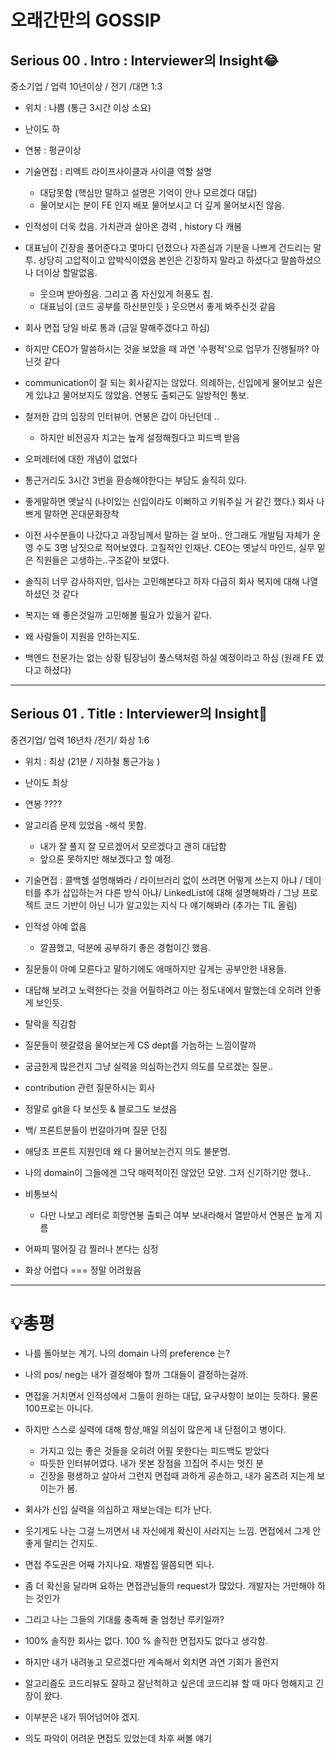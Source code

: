 # 오래간만의 GOSSIP

## Serious 00 . Intro : Interviewer의 Insight😂
중소기업 / 업력 10년이상 / 전기 /대면 1:3
- 위치 : 나쁨 (통근 3시간 이상 소요)
- 난이도 하 
- 연봉 : 평균이상
- 기술면접 : 리액트 라이프사이클과 사이클 역할 설명 
    - 대답못함 (핵심만 말하고 설명은 기억이 안나 모르겠다 대답)
    - 물어보시는 분이 FE 인지 배포 물어보시고 더 깊게 물어보시진 않음.
- 인적성이 더욱 컸음. 가치관과 살아온 경력 , history 다 캐봄
- 대표님이 긴장을 풀어준다고 몇마디 던졌으나 자존심과 기분을 나쁘게 건드리는 말투. 상당히 고압적이고 압박식이였음 본인은 긴장하지 말라고 하셨다고 말씀하셨으나 더이상 할말없음.
    - 웃으며 받아줬음. 그리고 좀 자신있게 허풍도 침.
    - 대표님이 (코드 공부를 하신분인듯 ) 웃으면서 좋게 봐주신것 같음

- 회사 면접 당일 바로 통과 (금일 말해주겠다고 하심)
- 하지만 CEO가 말씀하시는 것을 보았을 때 과연 '수평적'으로 업무가 진행될까?  아닌것 같다
- communication이 잘 되는 회사같지는 않았다. 의례하는, 신입에게 물어보고 싶은게 있냐고 물어보지도 않았음. 연봉도 출퇴근도 일방적인 통보.
- 철저한 갑의 입장의 인터뷰어.  연봉은 갑이 아닌던데 ..
    - 하지만 비전공자 치고는 높게 설정해줬다고 피드백 받음 
- 오퍼레터에 대한 개념이 없었다
- 통근거리도 3시간 3번을 환승해야한다는 부담도 솔직히 있다.
- 좋게말하면 옛날식 (나이있는 신입이라도 이뻐하고 키워주실 거 같긴 했다.) 회사 나쁘게 말하면 꼰대문화장착 
- 이전 사수분들이 나갔다고 과장님께서 말하는 걸 보아.. 안그래도 개발팀 자체가 운영 수도 3명 남짓으로 적어보였다. 고질적인 인재난. CEO는 옛날식 마인드, 실무 밑은 직원들은 고생하는..구조같아 보였다.

- 솔직히 너무 감사하지만, 입사는 고민해본다고 하자 다급히 회사 복지에 대해 나열하셨던 것 같다 

- 복지는 왜 좋은것일까 고민해볼 필요가 있을거 같다. 
- 왜  사람들이 지원을 안하는지도.

- 백엔드 전문가는 없는 상황 팀장님이 풀스택처럼 하실 예정이라고 하심 (원래 FE 였다고 하셨다)

---

## Serious 01 . Title : Interviewer의 Insight🤢
중견기업/ 업력 16년차 /전기/ 화상 1:6

- 위치 : 최상 (21분 / 지하철 통근가능 )
- 난이도 최상
- 연봉 ????
- 알고리즘 문제 있었음 -해석 못함.
    - 내가 잘 풀지 잘 모르겠어서 모르겠다고 괜히 대답함  
    - 앞으론 못하지만 해보겠다고 할 예정.
- 기술면접 : 콜백헬 설명해봐라 / 라이브러리 없이 쓰려면  어떻게 쓰는지 아냐 / 데이터를 추가 삽입하는거 다른 방식 아냐/ LinkedList에 대해 설명해봐라 / 그냥 프로젝트 코드 기반이 아닌  니가 알고있는 지식 다 얘기해봐라 (추가는 TIL 올림)
-  인적성 아예 없음
    - 깔끔했고, 덕분에 공부하기 좋은 경험이긴 했음. 

- 질문들이 아예 모른다고 말하기에도 애매하지만 깊게는 공부안한 내용들.
- 대답해 보려고 노력한다는 것을 어필하려고 아는 정도내에서 말했는데 오히려 안좋게 보인듯. 
- 탈락을 직감함
- 질문들이 헷갈렸음 물어보는게 CS dept를 가늠하는 느낌이랄까 
- 궁금한게 많은건지 그냥 실력을 의심하는건지 의도를 모르겠는 질문..
- contribution 관련 질문하시는 회사 
- 정말로 git을 다 보신듯 & 블로그도 보셨음
- 백/ 프론트분들이 번갈아가며 질문 던짐 
- 애당초 프론트 지원인데 왜 다 물어보는건지 의도 불분명.

- 나의 domain이 그들에겐 그닥 매력적이진 않았던 모양. 그저 신기하기만 했나..

- 비통보식 
    - 다만 나보고 레터로 희망연봉 출퇴근 여부 보내라해서 열받아서 연봉은 높게 지름  

- 어짜피 떨어질 감 찔러나 본다는 심정
- 화상 어렵다 === 정말 어려웠음

---

# 💡총평 

- 나를 돌아보는 계기. 나의 domain 나의 preference 는?
-  나의 pos/ neg는 내가 결정해야 할까 그대들이 결정하는걸까.

- 면접을 거치면서 인적성에서 그들이 원하는 대답, 요구사항이 보이는 듯하다. 물론 100프로는 아니다.

- 하지만 스스로 실력에 대해 항상,매일 의심이 많은게 내 단점이고 병이다.
    - 가지고 있는 좋은 것들을 오히려 어필 못한다는 피드백도 받았다
    - 따듯한 인터뷰어였다. 내가 못본 장점을 끄집어 주시는 멋진 분
    - 긴장을 평생하고 살아서 그런지 면접때 과하게 공손하고, 내가 움츠려 지는게 보이는가 봄. 

- 회사가 신입 실력을 의심하고 재보는데는 티가 난다.

- 웃기게도 나는 그걸 느끼면서 내 자신에게 확신이 사라지는 느낌. 면접에서 그게 안좋게 말리는 건지도.
- 면접 주도권은 어째 가지나요. 재벌집 딸쯤되면 되나.

- 좀 더  확신을 달라며 요하는 면접관님들의 request가 많았다.  개발자는 거만해야 하는 것인가
- 그리고 나는 그들의 기대를 충족해 줄 엄청난 루키일까?

- 100% 솔직한 회사는 없다. 100 % 솔직한 면접자도 없다고 생각함.
- 하지만 내가 내려놓고 모르겠다만 계속해서 외치면 과연 기회가 올런지
 - 알고리즘도 코드리뷰도 잘하고 잘난척하고 싶은데 코드리뷰 할 때 마다 멍해지고 긴장이 왔다. 
 - 이부분은 내가 뛰어넘어야 겠지.


- 의도 파악이 어려운 면접도 있었는데 차후 써볼 얘기

